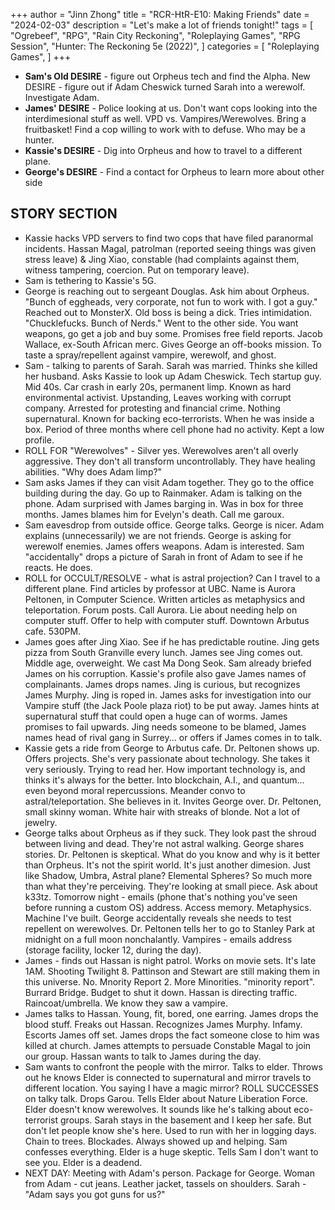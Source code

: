 +++
author = "Jinn Zhong"
title = "RCR-HtR-E10: Making Friends"
date = "2024-02-03"
description = "Let's make a lot of friends tonight!"
tags = [
    "Ogrebeef",
    "RPG",
    "Rain City Reckoning",
    "Roleplaying Games",
    "RPG Session",
    "Hunter: The Reckoning 5e (2022)",
]
categories = [
    "Roleplaying Games",
]
+++
* **Sam's Old DESIRE** - figure out Orpheus tech and find the Alpha. New DESIRE - figure out if Adam Cheswick turned Sarah into a werewolf. Investigate Adam.
* **James' DESIRE** - Police looking at us. Don't want cops looking into the interdimesional stuff as well. VPD vs. Vampires/Werewolves. Bring a fruitbasket! Find a cop willing to work with to defuse. Who may be a hunter.
* **Kassie's DESIRE** - Dig into Orpheus and how to travel to a different plane. 
* **George's DESIRE** - Find a contact for Orpheus to learn more about other side

## STORY SECTION
* Kassie hacks VPD servers to find two cops that have filed paranormal incidents. Hassan Magal, patrolman (reported seeing things was given stress leave) & Jing Xiao, constable (had complaints against them, witness tampering, coercion. Put on temporary leave).
* Sam is tethering to Kassie's 5G. 
* George is reaching out to sergeant Douglas. Ask him about Orpheus. "Bunch of eggheads, very corporate, not fun to work with. I got a guy." Reached out to MonsterX. Old boss is being a dick. Tries intimidation. "Chucklefucks. Bunch of Nerds." Went to the other side. You want weapons, go get a job and buy some. Promises free field reports. Jacob Wallace, ex-South African merc. Gives George an off-books mission. To taste a spray/repellent against vampire, werewolf, and ghost. 
* Sam - talking to parents of Sarah. Sarah was married. Thinks she killed her husband. Asks Kassie to look up Adam Cheswick. Tech startup guy. Mid 40s. Car crash in early 20s, permanent limp. Known as hard environmental activist. Upstanding, Leaves working with corrupt company. Arrested for protesting and financial crime. Nothing supernatural. Known for backing eco-terrorists. When he was inside a box. Period of three months where cell phone had no activity. Kept a low profile. 
* ROLL FOR "Werewolves" - Silver yes. Werewolves aren't all overly aggressive. They don't all transform uncontrollably. They have healing abilities. "Why does Adam limp?"
* Sam asks James if they can visit Adam together. They go to the office building during the day. Go up to Rainmaker. Adam is talking on the phone. Adam surprised with James barging in. Was in box for three months. James blames him for Evelyn's death. Call me garoux. 
* Sam eavesdrop from outside office. George talks. George is nicer. Adam explains (unnecessarily) we are not friends. George is asking for werewolf enemies. James offers weapons. Adam is interested. Sam "accidentally" drops a picture of Sarah in front of Adam to see if he reacts. He does.
* ROLL for OCCULT/RESOLVE - what is astral projection? Can I travel to a different plane. Find articles by professor at UBC. Name is Aurora Peltonen, in Computer Science. Written articles as metaphysics and teleportation. Forum posts. Call Aurora. Lie about needing help on computer stuff. Offer to help with computer stuff. Downtown Arbutus cafe. 530PM.
* James goes after Jing Xiao. See if he has predictable routine. Jing gets pizza from South Granville every lunch. James see Jing comes out. Middle age, overweight. We cast Ma Dong Seok. Sam already briefed James on his corruption. Kassie's profile also gave James names of complainants. James drops names. Jing is curious, but recognizes James Murphy.  Jing is roped in. James asks for investigation into our Vampire stuff (the Jack Poole plaza riot) to be put away. James hints at supernatural stuff that could open a huge can of worms. James promises to fail upwards. Jing needs someone to be blamed, James names head of rival gang in Surrey... or offers if James comes in to talk.
* Kassie gets a ride from George to Arbutus cafe. Dr. Peltonen shows up. Offers projects. She's very passionate about technology. She takes it very seriously. Trying to read her. How important technology is, and thinks it's always for the better. Into blockchain, A.I., and quantum... even beyond moral repercussions. Meander convo to astral/teleportation. She believes in it. Invites George over. Dr. Peltonen, small skinny woman. White hair with streaks of blonde. Not a lot of jewelry.
* George talks about Orpheus as if they suck. They look past the shroud between living and dead. They're not astral walking. George shares stories. Dr. Peltonen is skeptical. What do you know and why is it better than Orpheus. It's not the spirit world. It's just another dimesion. Just like Shadow, Umbra, Astral plane? Elemental Spheres? So much more than what they're perceiving. They're looking at small piece. Ask about k33tz.  Tomorrow night - emails (phone that's  nothing you've seen before running a custom OS) address. Access memory. Metaphysics. Machine I've built. George accidentally reveals she needs to test repellent on werewolves. Dr. Peltonen tells her to go to Stanley Park at midnight on a full moon nonchalantly. Vampires - emails address (storage facility, locker 12, during the day).
* James - finds out Hassan is night patrol. Works on movie sets. It's late 1AM. Shooting Twilight 8. Pattinson and Stewart are still making them in this universe. No. Mnority Report 2. More Minorities. "minority report". Burrard Bridge. Budget to shut it down. Hassan is directing traffic. Raincoat/umbrella. We know they saw a vampire.
* James talks to Hassan. Young, fit, bored, one earring. James drops the blood stuff. Freaks out Hassan. Recognizes James Murphy. Infamy. Escorts James off set. James drops the fact someone close to him was killed at church. James attempts to persuade Constable Magal to join our group. Hassan wants to talk to James during the day.
* Sam wants to confront the people with the mirror. Talks to elder. Throws out he knows Elder is connected to supernatural and mirror travels to different location. You saying I have a magic mirror? ROLL SUCCESSES on talky talk. Drops Garou. Tells Elder about Nature Liberation Force. Elder doesn't know werewolves. It sounds like he's talking about eco-terrorist groups. Sarah stays in the basement and I keep her safe. But don't let people know she's here. Used to run with her in logging days. Chain to trees. Blockades. Always showed up and helping. Sam confesses everything. Elder is a huge skeptic. Tells Sam I don't want to see you. Elder is a deadend.
* NEXT DAY: Meeting with Adam's person. Package for George. Woman from Adam - cut jeans. Leather jacket, tassels on shoulders. Sarah - "Adam says you got guns for us?"

